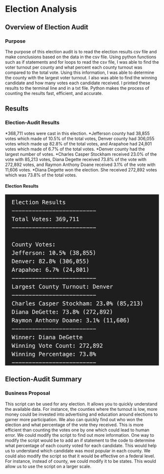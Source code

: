 # Election Analysis

## Overview of Election Audit

### Purpose
The purpose of this election audit is to read the election results csv file and make conclusions based on the data in the csv file. Using python functions such as if statements and for loops to read the csv file, I was able to find the voter turnout per county and what percent each county turnout was compared to the total vote. Using this information, I was able to determine the county with the largest voter turnout. I also was able to find the winning candidate and how many votes each candidate received. I printed these results to the terminal line and in a txt file. Python makes the process of counting the results fast, efficient, and accurate.

## Results

### Election-Audit Results
*368,711 votes were cast in this election.
*Jefferson county had 38,855 votes which made of 10.5% of the total votes, Denver county had 306,055 votes which made up 82.8% of the total votes, and Arapahoe had 24,801 votes which made of 6.7% of the total votes.
*Denver county had the largest number of votes.
*Charles Casper Stockham received 23.0% of the vote with 85,213 votes, Diana Degette received 73.8% of the vote with 272,892 votes, and Raymon Anthony Doane received 3.1% of the vote with 11,606 votes.
*Diana Degette won the election. She received 272,892 votes which was 73.8% of the total votes.

#### Election Results
![Election Results](/Resources/election_results.png)


## Election-Audit Summary

### Business Proposal
This script can be used for any election. It allows you to quickly understand the available data. For instance, the counties where the turnout is low, more money could be invested into advertising and education around elections to garner more participation. We also can quickly find out who won the election and what percentage of the vote they received. This is more efficient than counting the votes one by one which could lead to human error. We could modify the script to find out more information. One way to modify the script would be to add an if statement to the code to determine what percentage of each county voted for each candidate. This would help us to understand which candidate was most popular in each county. We could also modify the script so that it would be effective on a federal level. For instance, instead of county, we could modify it to be states. This would allow us to use the script on a larger scale. 


